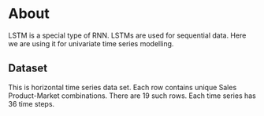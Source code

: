 # About
LSTM is a special type of RNN. LSTMs are used for sequential data. Here we are using it for univariate time series modelling. 

## Dataset
This is horizontal time series data set. Each row contains unique Sales Product-Market combinations. There are 19 such rows. Each time series has 36 time steps. 
